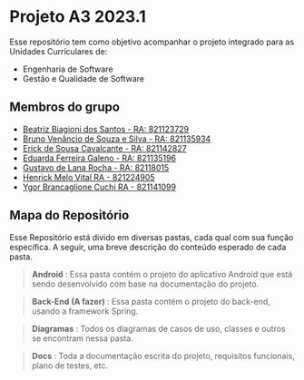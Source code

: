 # Projeto A3 2023.1

Esse repositório tem como objetivo acompanhar o projeto integrado para 
as Unidades Currículares de:

 - Engenharia de Software
 - Gestão e Qualidade de Software

## Membros do grupo

- [Beatriz Biagioni dos Santos - RA: 821123729](https://github.com/BeatrizBiagioni)
- [Bruno Venâncio de Souza e Silva - RA: 821135934](https://www.github.com/d4rkwav3)
- [Erick de Sousa Cavalcante - RA: 821142827](https://github.com/Zhyrot)
- [Eduarda Ferreira Galeno - RA: 821135196](https://github.com/DUDAGALENO)
- [Gustavo de Lana Rocha - RA: 82118015](https://github.com/GuuhLana)
- [Henrick Melo Vital RA - 821224905](https://github.com/henrickmelovital)
- [Ygor Brancaglione Cuchi RA - 821141099](https://github.com/YgorBCuchi)

## Mapa do Repositório

Esse Repositório está divido em diversas pastas, cada qual com sua função específica.
A seguir, uma breve descrição do conteúdo esperado de cada pasta.

> **Android**
: Essa pasta contém o projeto do aplicativo Android que está sendo desenvolvido com base na documentação do projeto.

> **Back-End (A fazer)**
: Essa pasta contém o projeto do back-end, usando a framework Spring.

> **Diagramas**
: Todos os diagramas de casos de uso, classes e outros se encontram nessa pasta.

> **Docs**
: Toda a documentação escrita do projeto, requisitos funcionais, plano de testes, etc.